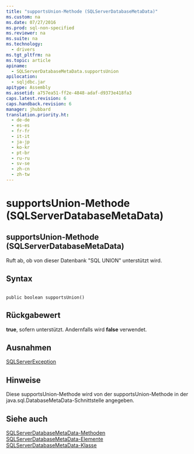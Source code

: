 ```yaml
---
title: "supportsUnion-Methode (SQLServerDatabaseMetaData)"
ms.custom: na
ms.date: 07/27/2016
ms.prod: sql-non-specified
ms.reviewer: na
ms.suite: na
ms.technology: 
  - drivers
ms.tgt_pltfrm: na
ms.topic: article
apiname: 
  - SQLServerDatabaseMetaData.supportsUnion
apilocation: 
  - sqljdbc.jar
apitype: Assembly
ms.assetid: a757ea51-ff2e-4848-adaf-d9373e418fa3
caps.latest.revision: 6
caps.handback.revision: 6
manager: jhubbard
translation.priority.ht: 
  - de-de
  - es-es
  - fr-fr
  - it-it
  - ja-jp
  - ko-kr
  - pt-br
  - ru-ru
  - sv-se
  - zh-cn
  - zh-tw
---
```

# supportsUnion-Methode (SQLServerDatabaseMetaData)
    
## supportsUnion\-Methode \(SQLServerDatabaseMetaData\)  
 Ruft ab, ob von dieser Datenbank "SQL UNION" unterstützt wird.  
  
## Syntax  
  
```  
  
public boolean supportsUnion()  
```  
  
## Rückgabewert  
 **true**, sofern unterstützt. Andernfalls wird **false** verwendet.  
  
## Ausnahmen  
 [SQLServerException](../content/SQLServerException-Class.md)  
  
## Hinweise  
 Diese supportsUnion\-Methode wird von der supportsUnion\-Methode in der java.sql.DatabaseMetaData\-Schnittstelle angegeben.  
  
## Siehe auch  
 [SQLServerDatabaseMetaData-Methoden](../content/SQLServerDatabaseMetaData-Methods.md)   
 [SQLServerDatabaseMetaData-Elemente](../content/SQLServerDatabaseMetaData-Members.md)   
 [SQLServerDatabaseMetaData-Klasse](../content/SQLServerDatabaseMetaData-Class.md)  
  
  